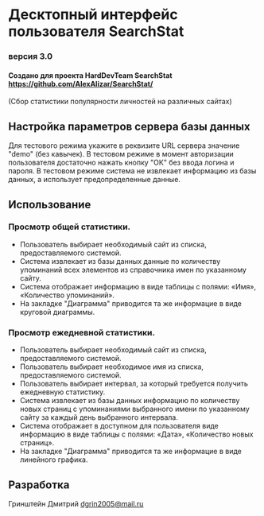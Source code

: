 # Десктопный интерфейс пользователя SearchStat
### версия 3.0

#### Создано для проекта HardDevTeam SearchStat https://github.com/AlexAlizar/SearchStat/
(Сбор статистики популярности личностей на различных сайтах)

## Настройка параметров сервера базы данных
Для тестового режима укажите в реквизите URL сервера значение "demo" (без кавычек).
В тестовом режиме в момент авторизации пользователя достаточно нажать кнопку "ОК" без ввода логина и пароля.
В тестовом режиме система не извлекает информацию из базы данных, а использует предопределенные данные.

## Использование
### Просмотр общей статистики.
* Пользователь выбирает необходимый сайт из списка, предоставляемого системой.
* Система извлекает из базы данных данные по количеству упоминаний всех элементов из справочника имен по указанному сайту.
* Система отображает информацию в виде таблицы с полями: «Имя», «Количество упоминаний».
* На закладке "Диаграмма" приводится та же информацие в виде круговой диаграммы.
### Просмотр ежедневной статистики.
* Пользователь выбирает необходимый сайт из списка, предоставляемого системой.
* Пользователь выбирает необходимое имя из списка, предоставляемого системой.
* Пользователь выбирает интервал, за который требуется получить ежедневную статистику.
* Система извлекает из базы данных информацию по количеству новых страниц с упоминаниями выбранного имени по указанному сайту за каждый день выбранного интервала.
* Система отображает в доступном для пользователя виде информацию в виде таблицы с полями: «Дата», «Количество новых страниц».
* На закладке "Диаграмма" приводится та же информацие в виде линейного графика.

## Разработка
Гринштейн Дмитрий
dgrin2005@mail.ru